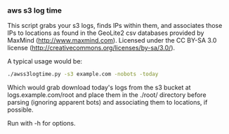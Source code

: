 ### aws s3 log time

This script grabs your s3 logs, finds IPs within them, and associates those IPs to locations as found in the GeoLite2 csv databases provided by MaxMind (http://www.maxmind.com). Licensed under the CC BY-SA 3.0 license (http://creativecommons.org/licenses/by-sa/3.0/).

A typical usage would be:

```bash
./awss3logtime.py -s3 example.com -nobots -today
```

Which would grab download today's logs from the s3 bucket at logs.example.com/root and place them in the ./root/ directory before parsing (ignoring apparent bots) and associating them to locations, if possible.

Run with -h for options.

